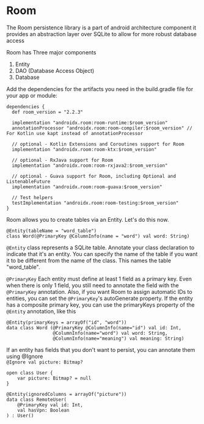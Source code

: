 # Room
The Room persistence library is a part of android architecture component it provides an abstraction layer over SQLite to allow for more robust database access

Room has Three major components
1. Entity
2. DAO (Database Access Object)
3. Database

Add the dependencies for the artifacts you need in the build.gradle file for your app or module:
```
dependencies {
  def room_version = "2.2.3"

  implementation "androidx.room:room-runtime:$room_version"
  annotationProcessor "androidx.room:room-compiler:$room_version" // For Kotlin use kapt instead of annotationProcessor

  // optional - Kotlin Extensions and Coroutines support for Room
  implementation "androidx.room:room-ktx:$room_version"

  // optional - RxJava support for Room
  implementation "androidx.room:room-rxjava2:$room_version"

  // optional - Guava support for Room, including Optional and ListenableFuture
  implementation "androidx.room:room-guava:$room_version"

  // Test helpers
  testImplementation "androidx.room:room-testing:$room_version"
}
```

Room allows you to create tables via an Entity. Let's do this now.
```
@Entity(tableName = "word_table")
class Word(@PrimaryKey @ColumnInfo(name = "word") val word: String)
```

`@Entity` 
class represents a SQLite table. Annotate your class declaration to indicate that it's an entity. You can specify the name of the table if you want it to be different from the name of the class. This names the table "word_table".

`@PrimaryKey`
Each entity must define at least 1 field as a primary key. Even when there is only 1 field, you still need to annotate the field with the `@PrimaryKey` annotation. Also, if you want Room to assign automatic IDs to entities, you can set the `@PrimaryKey`'s autoGenerate property. If the entity has a composite primary key, you can use the primaryKeys property of the `@Entity` annotation, like this 

```
@Entity(primaryKeys = arrayOf("id", "word"))
data class Word (@PrimaryKey @ColumnInfo(name="id") val id: Int,
                 @ColumnInfo(name="word") val word: String,
                 @ColumnInfo(name="meaning") val meaning: String)
```
If an entity has fields that you don't want to persist, you can annotate them using @Ignore                 
`@Ignore val picture: Bitmap?`

```
open class User {
    var picture: Bitmap? = null
}

@Entity(ignoredColumns = arrayOf("picture"))
data class RemoteUser(
    @PrimaryKey val id: Int,
    val hasVpn: Boolean
) : User()
```
